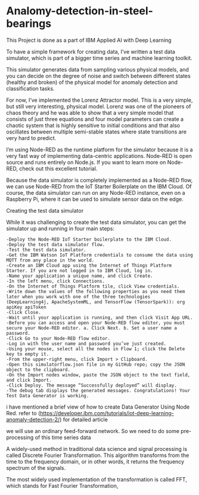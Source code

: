 # Analomy-detection-in-steel-bearings
This Project is done as a part of IBM Applied AI with Deep Learning

To have a simple framework for creating data, I’ve written a test data simulator, which is part of a bigger time series and machine learning toolkit.

This simulator generates data from sampling various physical models, and you can decide on the degree of noise and switch between different states (healthy and broken) of the physical model for anomaly detection and classification tasks.

For now, I’ve implemented the Lorenz Attractor model. This is a very simple, but still very interesting, physical model. Lorenz was one of the pioneers of chaos theory and he was able to show that a very simple model that consists of just three equations and four model parameters can create a chaotic system that is highly sensitive to initial conditions and that also oscillates between multiple semi-stable states where state transitions are very hard to predict.

I’m using Node-RED as the runtime platform for the simulator because it is a very fast way of implementing data-centric applications. Node-RED is open source and runs entirely on Node.js. If you want to learn more on Node-RED, check out this excellent tutorial.

Because the data simulator is completely implemented as a Node-RED flow, we can use Node-RED from the IoT Starter Boilerplate on the IBM Cloud. Of course, the data simulator can run on any Node-RED instance, even on a Raspberry Pi, where it can be used to simulate sensor data on the edge.

Creating the test data simulator

While it was challenging to create the test data simulator, you can get the simulator up and running in four main steps:

    -Deploy the Node-RED IoT Starter boilerplate to the IBM Cloud.
    -Deploy the test data simulator flow.
    -Test the test data simulator.
    -Get the IBM Watson IoT Platform credentials to consume the data using MQTT from any place in the world.
    -Create an IBM Cloud app using the Internet of Things Platform Starter. If you are not logged in to IBM Cloud, log in.
    -Name your application a unique name, and click Create. 
    -In the left menu, click Connections.
    -On the Internet of Things Platform tile, click View credentials.
    -Write down the values of the following properties as you need them later when you work with one of the three technologies (DeepLearning4j, ApacheSystemML, and TensorFlow (TensorSpark)): org apiKey apiToken
    -Click Close.
    -Wait until your application is running, and then click Visit App URL. 
    -Before you can access and open your Node-RED flow editor, you must secure your Node-RED editor. a. Click Next. b. Set a user name a password.
    -Click Go to your Node-RED flow editor. 
    -Log in with the user name and password you’ve just created.
    -Using your mouse, select all the nodes in Flow 1; click the Delete key to empty it. 
    -From the upper-right menu, click Import > Clipboard.
    -Open this simulatorflow.json file in my GitHub repo; copy the JSON object to the clipboard.
    -On the Import nodes window, paste the JSON object to the text field, and click Import. 
    -Click Deploy. The message “Successfully deployed” will display.
    -The debug tab displays the generated messages. Congratulations! Your Test Data Generator is working.
    
i have mentioned a brief view of how to create Data Generator Using Node Red.
refer to (https://developer.ibm.com/tutorials/iot-deep-learning-anomaly-detection-2/) for detailed article 

we will use an ordinary feed-forward network. So we need to do some pre-processing of this time series data

A widely-used method in traditional data science and signal processing is called Discrete Fourier Transformation. This algorithm transforms from the time to the frequency domain, or in other words, it returns the frequency spectrum of the signals.

The most widely used implementation of the transformation is called FFT, which stands for Fast Fourier Transformation, 

